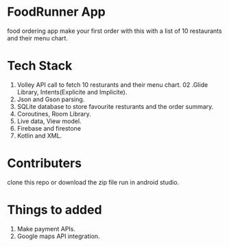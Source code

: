 # FoodRunner App

food ordering app
make your first order with this with a list of 10
restaurants and their menu chart.

# Tech Stack


01. Volley API call to fetch 10 resturants and their menu chart.
02 .Glide Library, Intents(Explicite and Implicite).
03. Json and Gson parsing.
04. SQLite database to store favourite resturants and the order summary.
05. Coroutines, Room Library.
06. Live data, View model.
07. Firebase and firestone
08. Kotlin and XML.

# Contributers

clone this repo or download the zip file
run in android studio.

# Things to added

01. Make payment APIs.
02. Google maps API integration.
